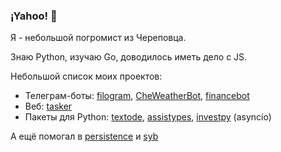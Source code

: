 ### ¡Yahoo! :partying_face:

Я - небольшой погромист из Череповца.

Знаю Python, изучаю Go, доводилось иметь дело с JS.

Небольшой список моих проектов:
- Телеграм-боты: [filogram](https://github.com/Masynchin/filogram), [CheWeatherBot](https://github.com/Masynchin/CheWeatherBot), [financebot](https://github.com/Masynchin/financebot)
- Веб: [tasker](https://github.com/Masynchin/tasker)
- Пакеты для Python: [textode](https://github.com/Masynchin/textode), [assistypes](https://github.com/Masynchin/assistypes), [investpy](https://github.com/Masynchin/investpy) (asyncio)

А ещё помогал в [persistence](https://bullbesh/persistence) и [syb](https://fuetser/flask_project)
